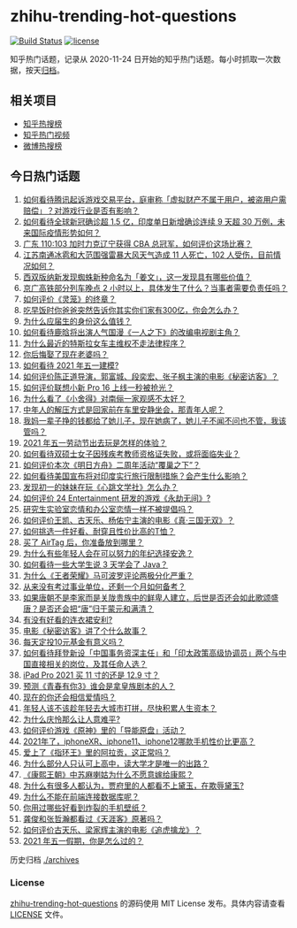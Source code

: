 # zhihu-trending-hot-questions

[![Build Status](https://github.com/justjavac/zhihu-trending-hot-questions/workflows/ci/badge.svg?branch=master)](https://github.com/justjavac/zhihu-trending-hot-questions/actions)
[![license](https://img.shields.io/github/license/justjavac/zhihu-trending-hot-questions)](https://github.com/justjavac/zhihu-trending-hot-questions/blob/master/LICENSE)

知乎热门话题，记录从 2020-11-24 日开始的知乎热门话题。每小时抓取一次数据，按天[归档](./archives)。

## 相关项目

- [知乎热搜榜](https://github.com/justjavac/zhihu-trending-top-search)
- [知乎热门视频](https://github.com/justjavac/zhihu-trending-hot-video)
- [微博热搜榜](https://github.com/justjavac/weibo-trending-hot-search)

## 今日热门话题

<!-- BEGIN -->
<!-- 最后更新时间 Sun May 02 2021 01:32:07 GMT+0800 (China Standard Time) -->

1. [如何看待腾讯起诉游戏交易平台，庭审称「虚拟财产不属于用户，被盗用户需赔偿」？对游戏行业是否有影响？](https://www.zhihu.com/question/457298163)
2. [如何看待全球新冠确诊超 1.5 亿，印度单日新增确诊连续 9 天超 30
   万例，未来国际疫情形势如何？](https://www.zhihu.com/question/457368252)
3. [广东 110:103 加时力克辽宁获得 CBA
   总冠军，如何评价这场比赛？](https://www.zhihu.com/question/457433248)
4. [江苏南通冰雹和大范围强雷暴大风天气造成 11 人死亡，102
   人受伤，目前情况如何？](https://www.zhihu.com/question/457376709)
5. [西双版纳新发现蜘蛛新种命名为「姜文」，这一发现具有哪些价值？](https://www.zhihu.com/question/457371552)
6. [京广高铁部分列车晚点 2
   小时以上，具体发生了什么？当事者需要负责任吗？](https://www.zhihu.com/question/457415431)
7. [如何评价《灵笼》的终章？](https://www.zhihu.com/question/457072944)
8. [吃早饭时你爸爸突然告诉你其实你们家有300亿，你会怎么办？](https://www.zhihu.com/question/447823721)
9. [为什么应届生的身份这么值钱？](https://www.zhihu.com/question/296366864)
10. [如何看待鹿晗将出演人气国漫《一人之下》的改编电视剧主角？](https://www.zhihu.com/question/457280792)
11. [为什么最近的特斯拉女车主维权不走法律程序？](https://www.zhihu.com/question/457223564)
12. [你后悔娶了现在老婆吗？](https://www.zhihu.com/question/315457601)
13. [如何看待 2021 年五一建模?](https://www.zhihu.com/question/457077323)
14. [如何评价陈正道导演，郭富城、段奕宏、张子枫主演的电影《秘密访客》？](https://www.zhihu.com/question/404670407)
15. [如何评价联想小新 Pro 16 上线一秒被抢光？](https://www.zhihu.com/question/457352947)
16. [为什么看了《小舍得》对南俪一家观感不太好？](https://www.zhihu.com/question/456348765)
17. [中年人的解压方式是回家前在车里安静坐会，那青年人呢？](https://www.zhihu.com/question/390992174)
18. [我妈一辈子挣的钱都给了她儿子，现在她病了，她儿子不闻不问也不管，我该管吗？](https://www.zhihu.com/question/457182672)
19. [2021 年五一劳动节出去玩是怎样的体验？](https://www.zhihu.com/question/454814759)
20. [如何看待双硕士女子因残疾考教师资格证失败，或将面临失业？](https://www.zhihu.com/question/457095862)
21. [如何评价本次《明日方舟》二周年活动“覆巢之下”？](https://www.zhihu.com/question/457394249)
22. [如何看待美国宣布将对印度实行旅行限制措施？会产生什么影响？](https://www.zhihu.com/question/457369354)
23. [发现初一的妹妹在玩《心跳文学社》怎么办？](https://www.zhihu.com/question/457348681)
24. [如何评价 24 Entertainment
    研发的游戏《永劫无间》?](https://www.zhihu.com/question/361077302)
25. [研究生实验室恋情和办公室恋情一样不被提倡吗？](https://www.zhihu.com/question/422926125)
26. [如何评价王凯、古天乐、杨佑宁主演的电影《真·三国无双》？](https://www.zhihu.com/question/456766202)
27. [如何挑选一件好看、耐穿且性价比高的T恤？](https://www.zhihu.com/question/404173699)
28. [买了 AirTag 后，你准备放到哪里？](https://www.zhihu.com/question/455714523)
29. [为什么有些年轻人会在可以努力的年纪选择安逸？](https://www.zhihu.com/question/457144755)
30. [如何看待一些大学生说 3 天学会了 Java？](https://www.zhihu.com/question/66535555)
31. [为什么《王者荣耀》马可波罗评论两极分化严重？](https://www.zhihu.com/question/450563897)
32. [从来没有考过事业单位，还剩一个月如何备考？](https://www.zhihu.com/question/351990894)
33. [如果唐朝不是李家而是关陇贵族中的鲜卑人建立，后世是否还会如此歌颂盛唐？是否还会把“唐”归于蒙元和满清？](https://www.zhihu.com/question/40242155)
34. [有没有好看的连衣裙安利?](https://www.zhihu.com/question/371633748)
35. [电影《秘密访客》讲了个什么故事？](https://www.zhihu.com/question/457313735)
36. [每天定投10元基金有意义吗？](https://www.zhihu.com/question/400408500)
37. [如何看待拜登新设「中国事务资深主任」和「印太政策高级协调员」两个与中国直接相关的岗位，及其任命人选？](https://www.zhihu.com/question/439647733)
38. [iPad Pro 2021 买 11 寸的还是 12.9 寸？](https://www.zhihu.com/question/455715172)
39. [预测《青春有你3》谁会是拿皇族剧本的人？](https://www.zhihu.com/question/442475543)
40. [现在的你还会相信爱情吗？](https://www.zhihu.com/question/455292387)
41. [年轻人该不该趁年轻去大城市打拼，尽快积累人生资本？](https://www.zhihu.com/question/457144259)
42. [为什么庆怜那么让人意难平?](https://www.zhihu.com/question/456799483)
43. [如何评价游戏《原神》里的「导能原盘」活动？](https://www.zhihu.com/question/457259249)
44. [2021年了，iphoneXR、iphone11、iphone12哪款手机性价比更高？](https://www.zhihu.com/question/437168015)
45. [爱上了《指环王》里的阿拉贡，这正常吗？](https://www.zhihu.com/question/457230172)
46. [为什么部分人只认可上高中，读大学才是唯一的出路？](https://www.zhihu.com/question/454929611)
47. [《康熙王朝》中苏麻喇姑为什么不愿意嫁给康熙？](https://www.zhihu.com/question/300234602)
48. [为什么有很多人都认为，贾府里的人都看不上黛玉，在欺辱黛玉?](https://www.zhihu.com/question/457089903)
49. [为什么不能在前端连接数据库呢？](https://www.zhihu.com/question/457087098)
50. [你用过哪些好看到炸裂的手机壁纸？](https://www.zhihu.com/question/360400273)
51. [龚俊和张哲瀚都看过《天涯客》原著吗？](https://www.zhihu.com/question/455307622)
52. [如何评价古天乐、梁家辉主演的电影《追虎擒龙》？](https://www.zhihu.com/question/452349319)
53. [2021 年五一假期，你是怎么过的？](https://www.zhihu.com/question/457373821)

<!-- END -->

历史归档 [./archives](./archives)

### License

[zhihu-trending-hot-questions](https://github.com/justjavac/zhihu-trending-hot-questions)
的源码使用 MIT License 发布。具体内容请查看 [LICENSE](./LICENSE) 文件。
